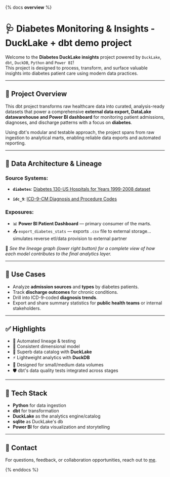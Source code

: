 {% docs __overview__ %}
# 🩺 Diabetes Monitoring & Insights - DuckLake + dbt demo project

Welcome to the **Diabetes DuckLake insights** project powered by `DuckLake`, `dbt`, `DuckDB`, `Python` and `Power BI`!  
This project is designed to process, transform, and surface valuable insights into diabetes patient care using modern data practices.

---

## 🚀 Project Overview

This dbt project transforms raw healthcare data into curated, analysis-ready datasets that power a comprehensive **external data export, DataLake datawarehouse and Power BI dashboard** for monitoring patient admissions, diagnoses, and discharge patterns with a focus on **diabetes**.

Using dbt's modular and testable approach, the project spans from raw ingestion to analytical marts, enabling reliable data exports and automated reporting.

---

## 🧱 Data Architecture & Lineage

### Source Systems:
- **`diabetes`**: [Diabetes 130-US Hospitals for Years 1999-2008 dataset](https://archive.ics.uci.edu/dataset/296/diabetes+130-us+hospitals+for+years+1999-2008)

- **`idc_9`**: [ICD-9-CM Diagnosis and Procedure Codes](https://www.cms.gov/medicare/coding-billing/icd-10-codes/icd-9-cm-diagnosis-procedure-codes-abbreviated-and-full-code-titles)

### Exposures:
- 📊 **Power BI Patient Dashboard** — primary consumer of the marts.
- 📤 `export_diabetes_stats` — exports `.csv` file to external storage... simulates reverse etl/data provision to external partner

📌 *See the lineage graph (lower right button) for a complete view of how each model contributes to the final analytics layer.*

---

## 🔎 Use Cases

- Analyze **admission sources** and **types** by diabetes patients.
- Track **discharge outcomes** for chronic conditions.
- Drill into ICD-9-coded **diagnosis trends**.
- Export and share summary statistics for **public health teams** or internal stakeholders.


---

## ✅ Highlights

- 🔄 Automated lineage & testing
- 📐 Consistent dimensional model
- 🦆 Superb data catalog with **DuckLake**
- ⚡ Lightweight analytics with **DuckDB**
- 🎯 Designed for small/medium data volumes
- 🛡️ dbt's data quality tests integrated across stages

---

## 🧠 Tech Stack

- **Python** for data ingestion
- **dbt** for transformation
- **DuckLake** as the analytics engine/catalog
- **sqlite** as DuckLake's db
- **Power BI** for data visualization and storytelling

---

## 📣 Contact

For questions, feedback, or collaboration opportunities, reach out to [me](https://github.com/999999333).



{% enddocs %}